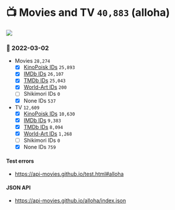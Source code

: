 # :tv: Movies and TV `40,883` (alloha)

<a href="https://API-Movies.github.io"><img src="https://API-Movies.github.io/banner.png?cache"></a>

### :date: 2022-03-02
- Movies `28,274`
  - [x] <a href="https://API-Movies.github.io/alloha/movie_kinopoisk_ids.json">KinoPoisk IDs</a> `25,893`
  - [x] <a href="https://API-Movies.github.io/alloha/movie_imdb_ids.json">IMDb IDs</a> `26,107`
  - [x] <a href="https://API-Movies.github.io/alloha/movie_tmdb_ids.json">TMDb IDs</a> `25,043`
  - [x] <a href="https://API-Movies.github.io/alloha/movie_world_art_ids.json">World-Art IDs</a> `200`
  - [ ] Shikimori IDs `0`
  - [x] None IDs `537`
- TV `12,609`
  - [x] <a href="https://API-Movies.github.io/alloha/tv_kinopoisk_ids.json">KinoPoisk IDs</a> `10,630`
  - [x] <a href="https://API-Movies.github.io/alloha/tv_imdb_ids.json">IMDb IDs</a> `9,383`
  - [x] <a href="https://API-Movies.github.io/alloha/tv_tmdb_ids.json">TMDb IDs</a> `8,094`
  - [x] <a href="https://API-Movies.github.io/alloha/tv_world_art_ids.json">World-Art IDs</a> `1,268`
  - [ ] Shikimori IDs `0`
  - [x] None IDs `759`
#### Test errors
- <a href='https://api-movies.github.io/test.html#alloha'>https://api-movies.github.io/test.html#alloha</a>
#### JSON API
- <a href='https://api-movies.github.io/alloha/index.json'>https://api-movies.github.io/alloha/index.json</a>
